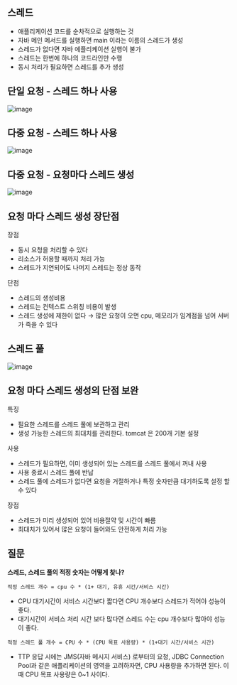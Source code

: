 ## 스레드

- 애플리케이션 코드를 순차적으로 실행하는 것
- 자바 메인 메서드를 실행하면 main 이라는 이름의 스레드가 생성
- 스레드가 없다면 자바 에플리케이션 실행이 불가
- 스레드는 한번에 하나의 코드라인만 수행
- 동시 처리가 필요하면 스레드를 추가 생성

## 단일 요청 - 스레드 하나 사용
![image](https://user-images.githubusercontent.com/63634505/121028238-9cac3580-c7e2-11eb-8996-1b0d563c48e6.png)

## 다중 요청 - 스레드 하나 사용

![image](https://user-images.githubusercontent.com/63634505/121028361-b9e10400-c7e2-11eb-8da4-99c180f5d40d.png)

## 다중 요청 - 요청마다 스레드 생성

![image](https://user-images.githubusercontent.com/63634505/121028506-dc731d00-c7e2-11eb-8e92-b4092c7aa738.png)

## 요청 마다 스레드 생성 장단점

장점

- 동시 요청을 처리할 수 있다
- 리소스가 허용할 때까지 처리 가능
- 스레드가 지연되어도 나머지 스레드는 정상 동작

단점

- 스레드의 생성비용
- 스레드는 컨텍스트 스위칭 비용이 발생
- 스레드 생성에 제한이 없다 → 많은 요청이 오면 cpu, 메모리가 임계점을 넘어 서버가 죽을 수 있다

## 스레드 풀

![image](https://user-images.githubusercontent.com/63634505/121028735-04fb1700-c7e3-11eb-8b18-bc52aebdd9a2.png)

## 요청 마다 스레드 생성의 단점 보완

특징

- 필요한 스레드를 스레드 풀에 보관하고 관리
- 생성 가능한 스레드의 최대치를 관리한다. tomcat 은 200개 기본 설정

사용

- 스레드가 필요하면, 이미 생성되어 있는 스레드를 스레드 풀에서 꺼내 사용
- 사용 종료시 스레드 풀에 반납
- 스레드 풀에 스레드가 없다면 요청을 거절하거나 특정 숫자만큼 대기하도록 설정 할 수 있다

장점

- 스레드가 미리 생성되어 있어 비용절약 및 시간이 빠름
- 최대치가 있어서 많은 요청이 들어와도 안전하게 처리 가능

## 질문
**스레드, 스레드 풀의 적정 숫자는 어떻게 찾나?**

`적정 스레드 개수 = cpu 수 * (1+ 대기, 유휴 시간/서비스 시간)`

- CPU 대기시간이 서비스 시간보다 짧다면 CPU 개수보다 스레드가 적어야 성능이 좋다.
- 대기시간이 서비스 처리 시간 보다 많다면 스레드 수는 cpu 개수보다 많아야 성능이 좋다.

`적정 스레드 풀 개수 = CPU 수 * (CPU 목표 사용량) * (1+대기 시간/서비스 시간)`
- TTP 응답 시에는 JMS(자바 메시지 서비스) 로부터의 요청, JDBC Connection Pool과 같은 애플리케이션의 영역을 고려하자면, CPU 사용량을 추가하면 된다. 이때 CPU 목표 사용량은 0~1 사이다.

